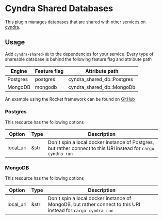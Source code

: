 # Cyndra Shared Databases

This plugin manages databases that are shared with other services on [cyndra](https://www.cyndra.rs).

## Usage

Add `cyndra-shared-db` to the dependencies for your service. Every type of shareable database is behind the following feature flag and attribute path

| Engine   | Feature flag | Attribute path              |
|----------|--------------|-----------------------------|
| Postgres | postgres     | cyndra_shared_db::Postgres |
| MongoDB  | mongodb      | cyndra_shared_db::MongoDb  |

An example using the Rocket framework can be found on [GitHub](https://github.com/cyndra-hq/cyndra-examples/tree/main/rocket/postgres)

### Postgres

This resource has the following options

| Option    | Type | Description                                                                                                    |
|-----------|------|----------------------------------------------------------------------------------------------------------------|
| local_uri | &str | Don't spin a local docker instance of Postgres, but rather connect to this URI instead for `cargo cyndra run` |

### MongoDB

This resource has the following options

| Option    | Type | Description                                                                                                   |
|-----------|------|---------------------------------------------------------------------------------------------------------------|
| local_uri | &str | Don't spin a local docker instance of MongoDB, but rather connect to this URI instead for `cargo cyndra run` |
